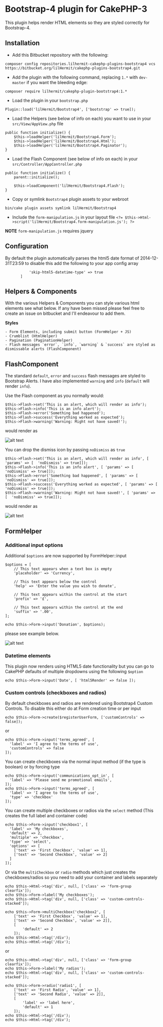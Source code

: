 # Bootstrap-4 plugin for CakePHP-3

This plugin helps render HTML elements so they are styled correctly for Bootstrap-4.

## Installation

- Add this Bitbucket repository with the following:

```
composer config repositories.lilhermit-cakephp-plugins-bootstrap4 vcs https://bitbucket.org/lilHermit/cakephp-plugins-bootstrap4.git
```

- Add the plugin with the following command, replacing `1.*` with `dev-master` if you want the bleeding edge:

```
composer require lilhermit/cakephp-plugin-bootstrap4:1.*
```

- Load the plugin in your `bootstrap.php`

```
Plugin::load('lilHermit/Bootstrap4', ['bootstrap' => true]);
```

- Load the Helpers (see below of info on each) you want to use in your `src/View/AppView.php` file

```
public function initialize() {
    $this->loadHelper('lilHermit/Bootstrap4.Form');
    $this->loadHelper('lilHermit/Bootstrap4.Html');
    $this->loadHelper('lilHermit/Bootstrap4.Paginator');
}
```

- Load the Flash Component (see below of info on each) in your `src/Controller/AppController.php`

```
public function initialize() {
    parent::initialize();

    $this->loadComponent('lilHermit/Bootstrap4.Flash');
}
```

- Copy or symlink `Bootstrap4` plugin assets to your webroot

```
bin/cake plugin assets symlink lilHermit/Bootstrap4
```

- Include the `form-manipulation.js` in your layout file `<?= $this->Html->script('lilHermit/Bootstrap4.form-manipulation.js'); ?>`

**NOTE**
`form-manipulation.js` requires jquery

## Configuration

By default the plugin automatically parses the html5 date format of 2014-12-31T23:59 to disable this add the following to your app config array

```    'lilHermit-plugin-bootstrap4' => [
           'skip-html5-datetime-type' => true
       ]
```

## Helpers & Components

With the various Helpers & Components you can style various html elements see what below. If any have been missed please feel free to create an issue on bitbucket and I'll endeavour to add them.

**Styles**

    - Form Elements, including submit button (FormHelper + JS)
    - Crumblist (HtmlHelper)
    - Pagination (PaginationHelper)
    - Flash messages `error`, `info`, `warning` & `success` are styled as dismissable alerts (FlashComponent)

## FlashComponent

The standard `default`, `error` and `success` flash messages are styled to Bootstrap Alerts. I have also implemented `warning` and `info` (`default` will render `info`).

Use the Flash component as you normally would:

```
$this->Flash->set('This is an alert, which will render as info');
$this->Flash->info('This is an info alert');
$this->Flash->error('Something bad happened');
$this->Flash->success('Everything worked as expected');
$this->Flash->warning('Warning: Might not have saved!');
```
would render as

![alt text][alert-dismiss]

You can drop the dismiss icon by passing `noDismiss` as `true`

```
$this->Flash->set('This is an alert, which will render as info', [ 'params' => [  'noDismiss' => true]]);
$this->Flash->info('This is an info alert', [ 'params' => [  'noDismiss' => true]]);
$this->Flash->error('Something bad happened', [ 'params' => [  'noDismiss' => true]]);
$this->Flash->success('Everything worked as expected', [ 'params' => [  'noDismiss' => true]]);
$this->Flash->warning('Warning: Might not have saved!', [ 'params' => [  'noDismiss' => true]]);
```

would render as

![alt text][alert-not-dismiss]

[alert-dismiss]: docs/img/alerts-dismissable.png "Dismissable Alerts"
[alert-not-dismiss]: docs/img/alerts-not-dismissable.png "Non dismissable Alerts"

## FormHelper

### Additional input options

Additional `$options` are now supported by FormHelper::input

```
$options = [
    // This text appears when a text box is empty
    'placeholder' => 'Currency',

    // This text appears below the control
    'help' => 'Enter the value you wish to donate',

    // This text appears within the control at the start
    'prefix' => '£',

    // This text appears within the control at the end
    'suffix' => '.00',
];

echo $this->Form->input('Donation', $options);
```

please see example below.

![alt text](docs/img/input-example1.png "Input example")

### Datetime elements

This plugin now renders using HTML5 date functionality but you can go to CakePHP defaults of multiple dropdowns using the following `$option`

```
echo $this->Form->input('Date', [ 'html5Render' => false ]);
```

### Custom controls (checkboxes and radios)

By default checkboxes and radios are rendered using Bootstrap4 Custom Controls. To disable this either do at Form creation time or per input

```
echo $this->Form->create($registerUserForm, ['customControls' => false]);

```
or
```
echo $this->Form->input('terms_agreed', [
  'label' => 'I agree to the terms of use',
  'customControls' => false
]);
```
You can create checkboxes via the normal input method (if the type is boolean) or by forcing type
```
echo $this->Form->input('communications_opt_in', [
  'label' => 'Please send me promotional emails',
]);
echo $this->Form->input('terms_agreed', [
  'label' => 'I agree to the terms of use',
  'type' => 'checkbox'
]);

```
You can create multiple checkboxes or radios via the `select` method (This creates the full label and container code)
```
echo $this->Form->input('checkbox1', [
  'label' => 'My checkboxes',
  'default' => 2,
  'multiple' => 'checkbox',
  'type' => 'select',
  'options' => [
    ['text' => 'First Checkbox', 'value' => 1],
    ['text' => 'Second Checkbox', 'value' => 2]
  ]
]);
```
Or via the `multiCheckbox` or `radio` methods which just creates the checkboxes/radios so you need to add your container and labels separately
```
echo $this->Html->tag('div', null, ['class' => 'form-group clearfix']);
echo $this->Form->label('My checkboxes');
echo $this->Html->tag('div', null, ['class' => 'custom-controls-stacked']);

echo $this->Form->multiCheckbox('checkbox2', [
    ['text' => 'First Checkbox', 'value' => 1],
    ['text' => 'Second Checkbox', 'value' => 2]],
    [
        'default' => 2
    ]);
echo $this->Html->tag('/div');
echo $this->Html->tag('/div');
```
or
```
echo $this->Html->tag('div', null, ['class' => 'form-group clearfix']);
echo $this->Form->label('My radios');
echo $this->Html->tag('div', null, ['class' => 'custom-controls-stacked']);

echo $this->Form->radio('radio1', [
    ['text' => 'First Radio', 'value' => 1],
    ['text' => 'Second Radio', 'value' => 2]],
    [
        'label' => 'label here',
        'default' => 1
    ]);
echo $this->Html->tag('/div');
echo $this->Html->tag('/div');
```